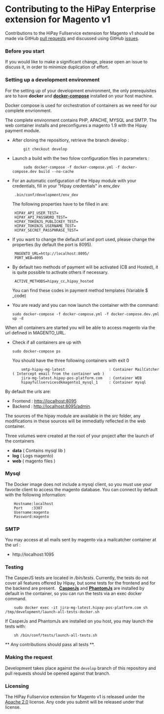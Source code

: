 # Contributing to the HiPay Enterprise extension for Magento v1

Contributions to the HiPay Fullservice extension for Magento v1 should be made via GitHub [pull
requests][pull-requests] and discussed using
GitHub [issues][issues].

### Before you start

If you would like to make a significant change, please open
an issue to discuss it, in order to minimize duplication of effort.

### Setting up a development environment

For the setting up of your development environment, the only prerequisites are to have **docker** and **[docker-compose][docker-compose]** installed on 
your host machine.

Docker compose is used for orchestration of containers as we need for our complete envrionment.

The complete environment contains PHP, APACHE, MYSQL and SMTP.
The web container installs and preconfigures a magento 1.9 with the Hipay payment module.

 - After cloning the repositiory, retrieve the branch develop :
        
            git checkout develop
 
 - Launch a build  with the two folow configuration files in parameters :

            sudo docker-compose -f docker-compose.yml -f docker-compose.dev build --no-cache

 - For an automatic configuration of the Hipay module with your credentials, fill in your "Hipay credentials" in env_dev

        .bin/conf/development/env_dev
        
      The following properties have to be filled in are:

        HIPAY_API_USER_TEST= 
        HIPAY_API_PASSWORD_TEST=
        HIPAY_TOKENJS_PUBLICKEY_TEST=
        HIPAY_TOKENJS_USERNAME_TEST=
        HIPAY_SECRET_PASSPHRASE_TEST=

 - If you want to change the default url and port used, please change the properties (by default the port is 8095).

        MAGENTO_URL=http://localhost:8095/
        PORT_WEB=8095

 - By default two methods of payment will be activated (CB and Hosted), it is quite possible to activate others if necessary.
 
        ACTIVE_METHODS=hipay_cc,hipay_hosted
    
    You can find these codes in payment method templates (Variable $ _code)
    
 -  You are ready and you can now launch the container with the command: 

        sudo docker-compose -f docker-compose.yml -f docker-compose.dev.yml up -d
 
When all containers are started you will be able to access magento via the url defined in MAGENTO_URL.

  - Check if all containers are up with
    
        sudo docker-compose ps
        
       You should have the three following containers with exit 0
       
            smtp-hipay-mg-latest                    : Container MailCatcher ( Intercept email from the container web )
            jira-mg-latest.hipay-pos-platform.com   : Container WEB 
            hipayfullservicesdkmagento1_mysql_1     : Container mysql

By default the urls are:
-   Frontend : [http://localhost:8095][url]
-   Backend  : [http://localhost:8095/admin][url-admin].

The sources of the hipay module are available in the *src* folder, any modifications in these sources will be immediatly
reflected in the web container.

Three volumes were created at the root of your project after the launch of the containers
-   **data** ( Contains mysql lib )
-   **log**  ( Logs magento)
-   **web** ( magento files )

### Mysql

The Docker image does not include a mysql client, so you must use your favorite client to access the magento database.
You can connect by default with the following information:
    
        Hostname:localhost
        Port    :3307
        Username:magento
        Password:magento
        
### SMTP

You may access at all mails sent by magento via a mailcatcher container at the url :
    
-   http://localhost:1095

### Testing

The CasperJS tests are located in */bin/tests*. Currently, the tests do not cover all
features offered by Hipay, but some tests for the frontend and for the backend are present.
 
**[CasperJs][casperjs]** and **[PhantomJs][phamtomjs]** are installed by default in the container, so you can run the tests via an exec docker command.

        sudo docker exec -it jira-mg-latest.hipay-pos-platform.com sh /tmp/development/launch-all-tests-docker.sh
        
If CasperJs and PhantomJs are installed on you host, you may launch the tests with:  

        sh /bin/conf/tests/launch-all-tests.sh

** Any contributions should pass all tests **.

### Making the request

Development takes place against the `develop` branch of this repository and pull
requests should be opened against that branch.

### Licensing

The HiPay Fullservice extension for Magento v1 is released under the [Apache
2.0][project-license] license. Any code you submit will be
released under that license.

[project-license]: LICENSE.md

[pull-requests]: https://github.com/hipay/hipay-fullservice-sdk-magento1/pulls
[issues]: https://github.com/hipay/hipay-fullservice-sdk-magento1/issues
[casperjs]: http://casperjs.org/
[url]: http://localhost:8095/
[url-admin]: http://localhost:8095/admin
[phamtomjs]: http://phantomjs.org/
[docker-compose]:https://docs.docker.com/compose/install/
